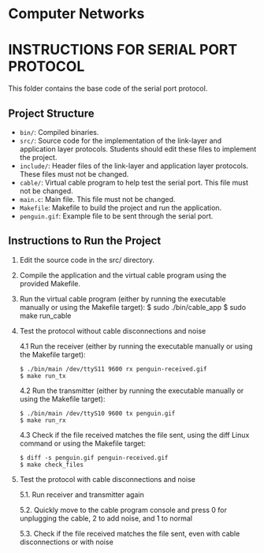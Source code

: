 # Computer Networks

INSTRUCTIONS FOR SERIAL PORT PROTOCOL
=====================================

This folder contains the base code of the serial port protocol.

Project Structure
-----------------

- `bin/`: Compiled binaries.
- `src/`: Source code for the implementation of the link-layer and application layer protocols. Students should edit these files to implement the project.
- `include/`: Header files of the link-layer and application layer protocols. These files must not be changed.
- `cable/`: Virtual cable program to help test the serial port. This file must not be changed.
- `main.c`: Main file. This file must not be changed.
- `Makefile`: Makefile to build the project and run the application.
- `penguin.gif`: Example file to be sent through the serial port.

Instructions to Run the Project
-------------------------------

1. Edit the source code in the src/ directory.
2. Compile the application and the virtual cable program using the provided Makefile.
3. Run the virtual cable program (either by running the executable manually or using the Makefile target):
	$ sudo ./bin/cable_app
	$ sudo make run_cable

4. Test the protocol without cable disconnections and noise
   
	4.1 Run the receiver (either by running the executable manually or using the Makefile target):
	```
	$ ./bin/main /dev/ttyS11 9600 rx penguin-received.gif
	$ make run_tx
	```

	4.2 Run the transmitter (either by running the executable manually or using the Makefile target):
	```
	$ ./bin/main /dev/ttyS10 9600 tx penguin.gif
	$ make run_rx
	```

	4.3 Check if the file received matches the file sent, using the diff Linux command or using the Makefile target:
   	```
	$ diff -s penguin.gif penguin-received.gif
	$ make check_files
   	```

6. Test the protocol with cable disconnections and noise
   
	5.1. Run receiver and transmitter again
   
	5.2. Quickly move to the cable program console and press 0 for unplugging the cable, 2 to add noise, and 1 to normal
   
	5.3. Check if the file received matches the file sent, even with cable disconnections or with noise
